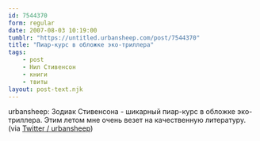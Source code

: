 ```yaml
---
id: 7544370
form: regular
date: 2007-08-03 10:19:00
tumblr: "https://untitled.urbansheep.com/post/7544370"
title: "Пиар-курс в обложке эко-триллера"
tags:
    - post
    - Нил Стивенсон
    - книги
    - твиты
layout: post-text.njk
---
```


<p>urbansheep: Зодиак Стивенсона - шикарный пиар-курс в обложке эко-триллера. Этим летом мне очень везет на качественную литературу. (via <a href="http://twitter.com/urbansheep/statuses/184019962">Twitter / urbansheep</a>)</p>

